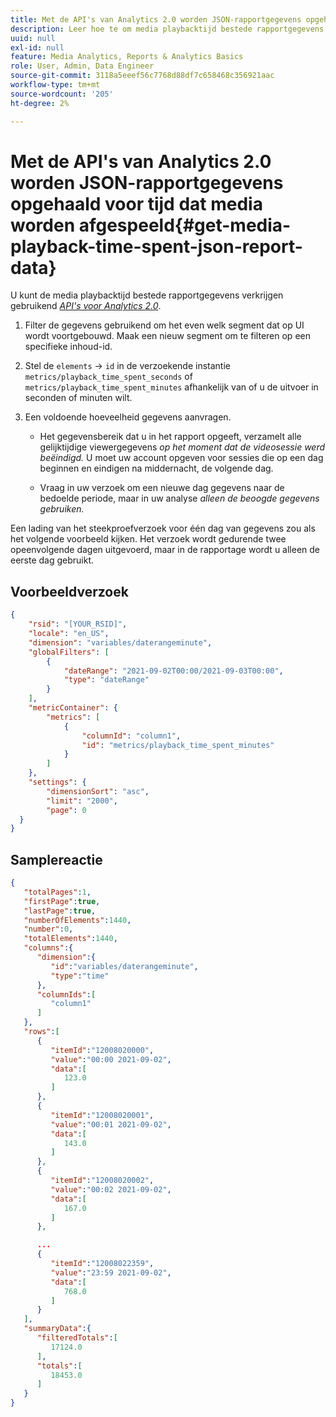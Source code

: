 ```yaml
---
title: Met de API's van Analytics 2.0 worden JSON-rapportgegevens opgehaald voor tijd dat media worden afgespeeld
description: Leer hoe te om media playbacktijd bestede rapportgegevens te verkrijgen gebruikend Analytics 2.0 APIs. Bekijk een voorbeeldverzoek en een antwoord.
uuid: null
exl-id: null
feature: Media Analytics, Reports & Analytics Basics
role: User, Admin, Data Engineer
source-git-commit: 3118a5eeef56c7768d88df7c658468c356921aac
workflow-type: tm+mt
source-wordcount: '205'
ht-degree: 2%

---
```



# Met de API&#39;s van Analytics 2.0 worden JSON-rapportgegevens opgehaald voor tijd dat media worden afgespeeld{#get-media-playback-time-spent-json-report-data}

U kunt de media playbacktijd bestede rapportgegevens verkrijgen gebruikend [_*API&#39;s voor Analytics 2.0*_](https://www.adobe.io/apis/experiencecloud/analytics/docs.html).

1. Filter de gegevens gebruikend om het even welk segment dat op UI wordt voortgebouwd. Maak een nieuw segment om te filteren op een specifieke inhoud-id.
1. Stel de `elements` -> `id` in de verzoekende instantie `metrics/playback_time_spent_seconds` of `metrics/playback_time_spent_minutes` afhankelijk van of u de uitvoer in seconden of minuten wilt.
1. Een voldoende hoeveelheid gegevens aanvragen.

   * Het gegevensbereik dat u in het rapport opgeeft, verzamelt alle gelijktijdige viewergegevens _op het moment dat de videosessie werd beëindigd._
U moet uw account opgeven voor sessies die op een dag beginnen en eindigen na middernacht, de volgende dag.

   * Vraag in uw verzoek om een nieuwe dag gegevens naar de bedoelde periode, maar in uw analyse _*alleen de beoogde gegevens gebruiken.*_

Een lading van het steekproefverzoek voor één dag van gegevens zou als het volgende voorbeeld kijken. Het verzoek wordt gedurende twee opeenvolgende dagen uitgevoerd, maar in de rapportage wordt u alleen de eerste dag gebruikt.

## Voorbeeldverzoek

```json
{
    "rsid": "[YOUR_RSID]",
    "locale": "en_US",
    "dimension": "variables/daterangeminute",
    "globalFilters": [
        {
            "dateRange": "2021-09-02T00:00/2021-09-03T00:00",
            "type": "dateRange"
        }
    ],
    "metricContainer": {
        "metrics": [
            {
                "columnId": "column1",
                "id": "metrics/playback_time_spent_minutes"
            }
        ]
    },
    "settings": {
        "dimensionSort": "asc",
        "limit": "2000",
        "page": 0
  }
}
```

## Samplereactie

```JSON
{
   "totalPages":1,
   "firstPage":true,
   "lastPage":true,
   "numberOfElements":1440,
   "number":0,
   "totalElements":1440,
   "columns":{
      "dimension":{
         "id":"variables/daterangeminute",
         "type":"time"
      },
      "columnIds":[
         "column1"
      ]
   },
   "rows":[
      {
         "itemId":"12008020000",
         "value":"00:00 2021-09-02",
         "data":[
            123.0
         ]
      },
      {
         "itemId":"12008020001",
         "value":"00:01 2021-09-02",
         "data":[
            143.0
         ]
      },
      {
         "itemId":"12008020002",
         "value":"00:02 2021-09-02",
         "data":[
            167.0
         ]
      },

      ...
      {
         "itemId":"12008022359",
         "value":"23:59 2021-09-02",
         "data":[
            768.0
         ]
      }
   ],
   "summaryData":{
      "filteredTotals":[
         17124.0
      ],
      "totals":[
         18453.0
      ]
   }
}
```


<!--
You can extract the Media Playback Time Spent report data using the Experience Cloud API Explorer as follows.

1. Navigate to: [https://www.adobe.io.](https://www.adobe.io)
1. Select and enter the following information in the API Explorer form:

    * **API -** Select "Report".
    * **Method -** Select "Queue".
    * **Environment -** Select your data center.
    * Request JSON - Specify the following:

        * `reportSuiteID` - For info on reports suites: [Report Suites](https://experienceleague.adobe.com/docs/analytics/admin/manage-report-suites/report-suites-admin.html)

        * `dateTo` - End date of the report.         

          >[!NOTE]
          >
          >The maximum time period supported is two days.

        * `dateFrom` - Start date of the report.
        * `elements : id` - Set to `"videoconcurrentviewers"`

        * `elements : top` - Specify the number of entries to be returned.

      Sample request body:

      ```    
      {
          "reportDescription": {
              "reportSuiteID": "[Your Report Suite ID]",
              "dateTo": "2017-09-07",
              "dateFrom": "2017-09-07"
              "metrics": [
                  {
                      "id": "instances"
                  }
              ],
              "elements": [
                  {
                      "id": "videoconcurrentviewers",
                      "top": 2880
                  }
              ]
              "locale": "en_US"
          }
      }

      ```

      >[!TIP]
      >
      >Some sessions are ended on the next day, and at that point the data will be available for reporting. In that case the best approach is to select 2 days (2880 minutes) of data, and use only the data for the first day (1440 minutes).

1. Click **Get Response**.

   In the Response field, you should get a `reportID`.
1. In the form, change **Method** to "Get".
1. Enter the value of the `reportID` you received in Step 3, and click **Get Response**.

   The Media Playback Time Spent report data, in JSON format, is presented in the Response field.

   For example:

   ![](assets/api_helper_2.png)

   ![](assets/api_helper_1.png)

-->

